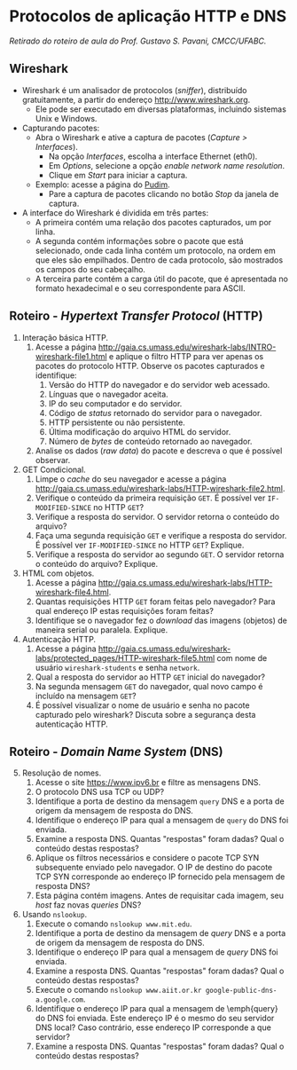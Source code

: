 # Protocolos de aplicação HTTP e DNS
*Retirado do roteiro de aula do Prof. Gustavo S. Pavani, CMCC/UFABC.*

## Wireshark

- Wireshark é um analisador de protocolos (*sniffer*), distribuído 
  gratuitamente, a partir do endereço http://www.wireshark.org.
  - Ele pode ser executado em diversas plataformas, incluindo sistemas
    Unix e Windows.
- Capturando pacotes:
  - Abra o Wireshark e ative a captura de pacotes (*Capture > Interfaces*).
    - Na opção *Interfaces*, escolha a interface Ethernet (eth0).
    - Em *Options*, selecione a opção *enable network name resolution*.
    - Clique em *Start* para iniciar a captura.
  - Exemplo: acesse a página do [Pudim].
    - Pare a captura de pacotes clicando no botão *Stop* da janela de captura.
- A interface do Wireshark é dividida em três partes:
  - A primeira contém uma relação dos pacotes capturados, um por linha.
  - A segunda contém informações sobre o pacote que está selecionado, onde
    cada linha contém um protocolo, na ordem em que eles são empilhados.
    Dentro de cada protocolo, são mostrados os campos do seu cabeçalho.
  - A terceira parte contém a carga útil do pacote, que é apresentada no
    formato hexadecimal e o seu correspondente para ASCII.

[Pudim]: https://www.pudim.com.br

## Roteiro - *Hypertext Transfer Protocol* (HTTP)

1. Interação básica HTTP.
   1. Acesse a página http://gaia.cs.umass.edu/wireshark-labs/INTRO-wireshark-file1.html
      e aplique o filtro HTTP para ver apenas os pacotes do protocolo HTTP.
      Observe os pacotes capturados e identifique:
      1. Versão do HTTP do navegador e do servidor web acessado.
      2. Línguas que o navegador aceita.
      3. IP do seu computador e do servidor.
      4. Código de *status* retornado do servidor para o navegador.
      5. HTTP persistente ou não persistente.
      6. Última modificação do arquivo HTML do servidor.
      7. Número de *bytes* de conteúdo retornado ao navegador.
   2. Analise os dados (*raw data*) do pacote e descreva o que é 
      possível observar.
2. GET Condicional.
   1. Limpe o *cache* do seu navegador e acesse a página
      http://gaia.cs.umass.edu/wireshark-labs/HTTP-wireshark-file2.html.
   2. Verifique o conteúdo da primeira requisição `GET`. É possível
      ver `IF-MODIFIED-SINCE` no HTTP `GET`?
   3. Verifique a resposta do servidor. O servidor retorna o conteúdo
      do arquivo?
   4. Faça uma segunda requisição `GET` e verifique a resposta
      do servidor. É possível ver `IF-MODIFIED-SINCE` no HTTP
      `GET`? Explique.
   5. Verifique a resposta do servidor ao segundo `GET`.
      O servidor retorna o conteúdo do arquivo? Explique.
3. HTML com objetos.
   1. Acesse a página http://gaia.cs.umass.edu/wireshark-labs/HTTP-wireshark-file4.html.
   2. Quantas requisições HTTP `GET` foram feitas pelo navegador?
      Para qual endereço IP estas requisições foram feitas?
   3. Identifique se o navegador fez o *download* das imagens (objetos)
      de maneira serial ou paralela. Explique.
4. Autenticação HTTP.
   1. Acesse a página http://gaia.cs.umass.edu/wireshark-labs/protected_pages/HTTP-wireshark-file5.html
      com nome de usuário `wireshark-students` e senha `network`.
   2. Qual a resposta do servidor ao HTTP `GET` inicial do navegador?
   3. Na segunda mensagem `GET` do navegador, qual novo campo é incluído
      na mensagem `GET`?
   4. É possível visualizar o nome de usuário e senha no pacote capturado
      pelo wireshark? Discuta sobre a segurança desta autenticação HTTP.

## Roteiro - *Domain Name System* (DNS)

5. Resolução de nomes.
   1. Acesse o site https://www.ipv6.br e filtre as mensagens DNS.
   2. O protocolo DNS usa TCP ou UDP?
   3. Identifique a porta de destino da mensagem `query` DNS e a porta
      de origem da mensagem de resposta do DNS.
   4. Identifique o endereço IP para qual a mensagem de `query` do DNS
      foi enviada.
   5. Examine a resposta DNS. Quantas "respostas" foram dadas? Qual o 
      conteúdo destas respostas?
   6. Aplique os filtros necessários e considere o pacote TCP SYN subsequente
      enviado pelo navegador. O IP de destino do pacote TCP SYN corresponde
      ao endereço IP fornecido pela mensagem de resposta DNS?
   7. Esta página contém imagens. Antes de requisitar cada imagem, seu
      *host* faz novas *queries* DNS?
6. Usando `nslookup`.
   1. Execute o comando `nslookup www.mit.edu`.
   2. Identifique a porta de destino da mensagem de *query* DNS e a porta
      de origem da mensagem de resposta do DNS.
   3. Identifique o endereço IP para qual a mensagem de *query* DNS
      foi enviada.
   4. Examine a resposta DNS. Quantas "respostas" foram dadas? Qual
      o conteúdo destas respostas?
   5. Execute o comando `nslookup www.aiit.or.kr google-public-dns-a.google.com`.
   6. Identifique o endereço IP para qual a mensagem de \emph{query} do DNS
      foi enviada. Este endereço IP é o mesmo do seu servidor DNS local?
      Caso contrário, esse endereço IP corresponde a que servidor?
   7. Examine a resposta DNS. Quantas "respostas" foram dadas? Qual o
      conteúdo destas respostas?
